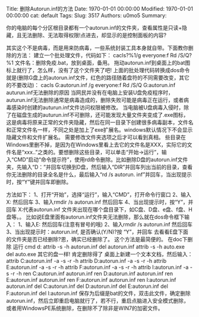 Title: 删除Autorun.inf的方法
Date: 1970-01-01 00:00:00
Modified: 1970-01-01 00:00:00
cat: default
Tags: 
Slug: 3517
Authors: u0mo5 
Summary: 

你的电脑的每个分区根目录都有一个autorun.inf的文件夹，查看属性是只读+隐藏，且无法删除、无法取得权限!点进去，却显示的是控制面板的内容?
 

其实这个不是病毒，而是用来防病毒，一些系统封装工具本身就自带。下面教你删除的方法：
建立一个批处理文件，代码如下：
cacls?%1/g everyone:f
Rd /S/Q?%1
文件名：删除免疫.bat，放到桌面，备用。
拖动autorun.inf到桌面上的bat图标上就行了，怎么样，没有了这个文件夹了吧!
上面的批处理代码转换成dos命令就是(删除G盘上的autorun.inf文件，红色的路径随着盘符的不同需要改变，其它的不要改动)：
cacls G:autorun.inf /g everyone:f
Rd /S/Q G:autorun.inf
auturun.inf无法删除的原因
当网民并没有在电脑上安装U盘免疫程序时，auturun.inf无法删除通常是病毒造成的，删除失败可能是病毒正在运行，或者病毒感染时创建的auturun.inf文件访问权限被修改。
当电脑被U盘病毒入侵时，除了在磁盘生成的auturun.inf不可删除，还可能发现大量文件夹变成了.exe图标，这是病毒将原来正常的文件夹隐藏，然后在同一目录下创建很多病毒副本，文件名和正常文件名一样，不同之处是加上了exe扩展名。windows默认情况下不会显示隐藏文件和文件扩展名。
需要修改文件夹选项之后才可以看到真相。
些目录在Windows里删不掉，是因为在Windows里看上去它的文件名是XXX，实际它的文件名是“xxx..”之类的。要想删除这些目录，可以单击“开始→运行”，输入“CMD”启动“命令提示符”，使用rd命令删除。比如删除D盘的autorun.inf文件夹，先输入“D：”并回车切换到D盘，然后输入“DIR”并回车列出当前的目录，查看你无法删除的目录全名是什么，最后输入“rd /s autorun. inf”并回车，当出现提示时，按“Y”键并回车即删除。

方法如下：
1、打开“开始”，选择“运行”，输入“CMD”，打开命令行窗口
2、输入X: 然后回车
3、输入rmdir /s autorun.inf 然后回车
4、当出现提示时，按“Y”，并回车
X:代表autorun.inf 文件夹出现在哪个盘目录下，如C盘、D盘、e盘、f盘、H盘等。。
比如说E盘里面有autorun.inf文件夹无法删除，那么就在dos命令框下输入：
1、输入E: 然后回车(注意有冒号的哦)
2、输入rmdir /s autorun.inf 然后回车
3、当出现提示时：autorun.inf, 是否确认(Y/N)?按 “Y”，并回车
去看看E盘下面的文件夹是否已经删除?恩，确实已经删除了。 这个方法是最简便的。
在doc下删除
运行 cmd
d:
attrib -s -h autorun.inf
del autorun.inf
attrib -s -h auto.exe
del auto.exe
其它的盘一样!
肯定删除得了
桌面上新建一个文本文档，然后输入：
attrib C:autorun.inf -a -s -r -h
attrib D:autorun.inf -a -s -r -h
attrib E:autorun.inf -a -s -r -h
attrib F:autorun.inf -a -s -r -h
attrib I:autorun.inf -a -s -r -h
ren C:autorun.inf autorun.inf
ren D:autorun.inf autorun.inf
ren E:autorun.inf autorun.inf
ren F:autorun.inf autorun.inf
ren I:autorun.inf autorun.inf
del C:autorun.inf
del D:autorun.inf
del E:autorun.inf
del F:autorun.inf
del I:autorun.inf
保存为后缀是bat的文件，双击此文件，确定删除autorun.inf，然后立即重启电脑就行了，若不行，重启点脑进入安全模式删除，或者用WindowsPE系统删除，在删除不了除非是WIN7的加密文件。
